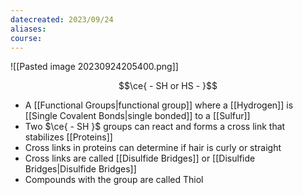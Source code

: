 ```yaml
---
datecreated: 2023/09/24
aliases: 
course:
---
```

![[Pasted image 20230924205400.png]]

$$\ce{ - SH or HS - }$$
- A [[Functional Groups|functional group]] where a [[Hydrogen]] is [[Single Covalent Bonds|single bonded]] to a [[Sulfur]]
- Two $\ce{ - SH }$ groups can react and forms a cross link that stabilizes [[Proteins]]
- Cross links in proteins can determine if hair is curly or straight
- Cross links are called [[Disulfide Bridges]] or [[Disulfide Bridges|Disulfide Bridges]]
- Compounds with the group are called Thiol